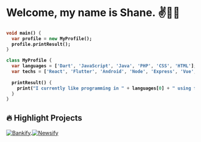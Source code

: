 # Welcome, my name is Shane. ✌️👨‍🎓
<h4>
  
```dart
void main() {
  var profile = new MyProfile();
  profile.printResult();
}

class MyProfile {
  var languages = ['Dart', 'JavaScript', 'Java', 'PHP', 'CSS', 'HTML'];
  var techs = ['React', 'Flutter', 'Android', 'Node', 'Express', 'Vue', 'Laravel', 'WordPress', 'MySQL', 'MongoDB'];
  
  printResult() {
    print("I currently like programming in " + languages[0] + " using frameworks such as: " + techs[1]);
  }
}
```
  
</h4>

##
## 🔥 Highlight Projects

<a href="https://github.com/shanematthewkelly/Bankify">
  <img align="center" src="https://github-readme-stats.vercel.app/api/pin/?username=shanematthewkelly&repo=Bankify&show_icons=true&line_height=27&title_color=6aa6f8&text_color=8a919a&icon_color=6aa6f8&bg_color=22272e" alt="Bankify" />
</a>

<a href="https://github.com/shanematthewkelly/Newsify">
  <img align="center" src="https://github-readme-stats.vercel.app/api/pin/?username=shanematthewkelly&repo=Newsify&show_icons=true&line_height=27&title_color=6aa6f8&text_color=8a919a&icon_color=6aa6f8&bg_color=22272e" alt="Newsify" />
</a>

